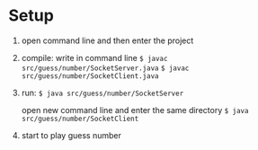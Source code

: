 # Setup
1. open command line and then enter the project
2. compile: write in command line
`$ javac src/guess/number/SocketServer.java`
`$ javac src/guess/number/SocketClient.java`
3. run:
`$ java src/guess/number/SocketServer`

    open new command line and enter the same directory
    `$ java src/guess/number/SocketClient`
4. start to play guess number
